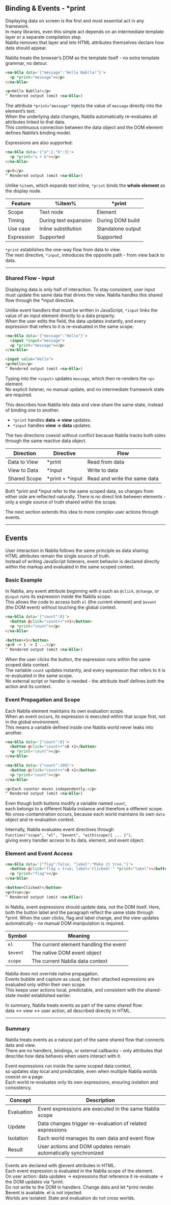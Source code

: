 ## Binding & Events - *print

Displaying data on screen is the first and most essential act in any framework.  
In many libraries, even this simple act depends on an intermediate template layer or a separate compilation step.  
Nablla removes that layer and lets HTML attributes themselves declare how data should appear.

Nablla treats the browser’s DOM as the template itself - no extra template grammar, no detour.

```html
<na-blla data='{"message":"Hello Nablla!"}'>
  <p *print="message"></p>
</na-blla>

<p>Hello Nablla!</p>
^ Rendered output (omit <na-blla>)
```

The attribute `*print="message"` injects the value of `message` directly into the element’s text.  
When the underlying data changes, Nablla automatically re-evaluates all attributes linked to that data.  
This continuous connection between the data object and the DOM element defines Nablla’s binding model.

Expressions are also supported:

```html
<na-blla data='{"a":2,"b":3}'>
  <p *print="a + b"></p>
</na-blla>

<p>5</p>
^ Rendered output (omit <na-blla>)
```

Unlike `%item%`, which expands text inline, `*print` binds the **whole element** as the display node.

| Feature | %item% | *print |
|----------|---------|--------|
| Scope | Text node | Element |
| Timing | During text expansion | During DOM build |
| Use case | Inline substitution | Standalone output |
| Expression | Supported | Supported |

`*print` establishes the one-way flow from data to view.  
The next directive, `*input`, introduces the opposite path - from view back to data.

---

### Shared Flow - input

Displaying data is only half of interaction.
To stay consistent, user input must update the same data that drives the view.
Nablla handles this shared flow through the *input directive.

Unlike event handlers that must be written in JavaScript, `*input` links the value of an input element directly to a data property.  
When the user edits the field, the data updates instantly, and every expression that refers to it is re-evaluated in the same scope.

```html
<na-blla data='{"message":"Hello"}'>
  <input *input="message">
  <p *print="message"></p>
</na-blla>

<input value="Hello">
<p>Hello</p>
^ Rendered output (omit <na-blla>)
```

Typing into the `<input>` updates `message`, which then re-renders the `<p>` element.  
No explicit listener, no manual update, and no intermediate framework state are required.

This describes how Nablla lets data and view share the same state, instead of binding one to another.
- `*print` handles **data → view** updates.  
- `*input` handles **view → data** updates.

The two directions coexist without conflict because Nablla tracks both sides through the same reactive data object.

| Direction | Directive | Flow |
|------------|------------|------|
| Data to View | *print | Read from data |
| View to Data | *input | Write to data |
| Shared Scope | *print + *input | Read and write the same data |

Both *print and *input refer to the same scoped data, so changes from either side are reflected naturally.
There is no direct link between elements - only a single source of truth shared within the scope.

The next section extends this idea to more complex user actions through events.

---

## Events

User interaction in Nablla follows the same principle as data sharing:  
HTML attributes remain the single source of truth.  
Instead of writing JavaScript listeners, event behavior is declared directly within the markup and evaluated in the same scoped context.

### Basic Example

In Nablla, any event attribute beginning with `@` such as `@click`, `@change`, or `@input` runs its expression inside the Nablla scope.  
This allows the code to access both `el` (the current element) and `$event` (the DOM event) without touching the global context.

```html
<na-blla data='{"count":0}'>
  <button @click="count++">+1</button> 
  <p *print="count"></p>
</na-blla>

<button>+1</button>
<p>0 -> 1 -> 2 ...</p>
^ Rendered output (omit <na-blla>)
```

When the user clicks the button, the expression runs within the same scoped data context.  
The variable `count` updates instantly, and every expression that refers to it is re-evaluated in the same scope.  
No external script or handler is needed - the attribute itself defines both the action and its context.

### Event Propagation and Scope

Each Nablla element maintains its own evaluation scope.  
When an event occurs, its expression is executed within that scope first, not in the global environment.  
This means a variable defined inside one Nablla world never leaks into another.

```html
<na-blla data='{"count":0}'>
  <button @click="count++">A +1</button>
  <p *print="count"></p>
</na-blla>

<na-blla data='{"count":100}'>
  <button @click="count++">B +1</button>
  <p *print="count"></p>
</na-blla>

<p>Each counter moves independently.</p>
^ Rendered output (omit <na-blla>)
```

Even though both buttons modify a variable named `count`,  
each belongs to a different Nablla instance and therefore a different scope.  
No cross-contamination occurs, because each world maintains its own `data` object and re-evaluation context.

Internally, Nablla evaluates event directives through  
`Function("scope", "el", "$event", "with(scope){ ... }")`,  
giving every handler access to its data, element, and event object.

### Element and Event Access

```html
<na-blla data='{"flag":false, "label":"Make it true."}'>
  <button @click="flag = true; label='Clicked!'" *print="label"></button>
  <p *print="flag"></p>
</na-blla>

<button>Clicked!</button>
<p>true</p>
^ Rendered output (omit <na-blla>)
```

In Nablla, event expressions should update data, not the DOM itself.
Here, both the button label and the paragraph reflect the same state through *print.
When the user clicks, flag and label change, and the view updates automatically - no manual DOM manipulation is required.

| Symbol | Meaning |
|---------|----------|
| `el` | The current element handling the event |
| `$event` | The native DOM event object |
| `scope` | The current Nablla data context |

Nablla does not override native propagation.  
Events bubble and capture as usual, but their attached expressions are evaluated only within their own scope.  
This keeps user actions local, predictable, and consistent with the shared-state model established earlier.

In summary, Nablla treats events as part of the same shared flow:  
data <-> view <-> user action, all described directly in HTML.

---

### Summary

Nablla treats events as a natural part of the same shared flow that connects data and view.  
There are no handlers, bindings, or external callbacks - only attributes that describe how data behaves when users interact with it.

Event expressions run inside the same scoped data context,  
so updates stay local and predictable, even when multiple Nablla worlds coexist on a page.  
Each world re-evaluates only its own expressions, ensuring isolation and consistency.

| Concept | Description |
|----------|-------------|
| Evaluation | Event expressions are executed in the same Nablla scope |
| Update | Data changes trigger re-evaluation of related expressions |
| Isolation | Each world manages its own data and event flow |
| Result | User actions and DOM updates remain automatically synchronized |

Events are declared with @event attributes in HTML.  
Each event expression is evaluated in the Nablla scope of the element.  
On user action: data updates -> expressions that reference it re-evaluate -> the DOM updates via *print.  
Do not write to the DOM in handlers. Change data and let *print render.  
$event is available. el is not injected.  
Worlds are isolated. State and evaluation do not cross worlds.  
